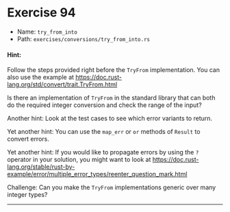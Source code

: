# Exercise 94

- Name: ```try_from_into```
- Path: ```exercises/conversions/try_from_into.rs```
#### Hint: 

Follow the steps provided right before the `TryFrom` implementation.
You can also use the example at https://doc.rust-lang.org/std/convert/trait.TryFrom.html

Is there an implementation of `TryFrom` in the standard library that
can both do the required integer conversion and check the range of the input?

Another hint: Look at the test cases to see which error variants to return.

Yet another hint: You can use the `map_err` or `or` methods of `Result` to
convert errors.

Yet another hint: If you would like to propagate errors by using the `?`
operator in your solution, you might want to look at
https://doc.rust-lang.org/stable/rust-by-example/error/multiple_error_types/reenter_question_mark.html

Challenge: Can you make the `TryFrom` implementations generic over many integer types?


---



